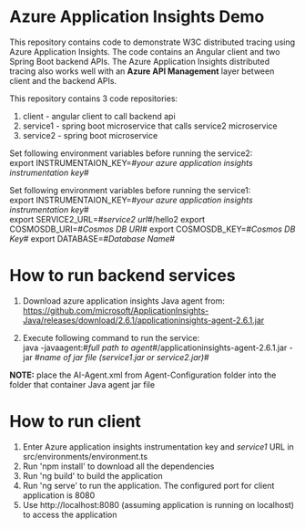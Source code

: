 # Azure Application Insights Demo

This repository contains code to demonstrate W3C distributed tracing using Azure Application Insights. The code contains an Angular client and two Spring Boot backend APIs. The Azure Application Insights distributed tracing also works well with an **Azure API Management** layer between client and the backend APIs.

This repository contains 3 code repositories:

1. client - angular client to call backend api
2. service1 - spring boot microservice that calls service2 microservice
3. service2 - spring boot microservice

Set following environment variables before running the service2:  
export INSTRUMENTAION_KEY=#*your azure application insights instrumentation key*#  

Set following environment variables before running the service1:  
export INSTRUMENTAION_KEY=#*your azure application insights instrumentation key*#  
export SERVICE2_URL=#*service2 url*#/hello2 
export COSMOSDB_URI=#*Cosmos DB URI*#
export COSMOSDB_KEY=#*Cosmos DB Key*#
export DATABASE=#*Database Name*#

# How to run backend services
1. Download azure application insights Java agent from:  
https://github.com/microsoft/ApplicationInsights-Java/releases/download/2.6.1/applicationinsights-agent-2.6.1.jar  

2. Execute following command to run the service:  
java -javaagent:#*full path to agent*#/applicationinsights-agent-2.6.1.jar -jar #*name of jar file (service1.jar or service2.jar)*#

**NOTE:** place the AI-Agent.xml from Agent-Configuration folder into the folder that container Java agent jar file

# How to run client

1. Enter Azure application insights instrumentation key and *service1* URL in src/environments/environment.ts
2. Run 'npm install' to download all the dependencies
3. Run 'ng build' to build the application
4. Run 'ng serve' to run the application. The configured port for client application is 8080
5. Use http://localhost:8080 (assuming application is running on localhost) to access the application

